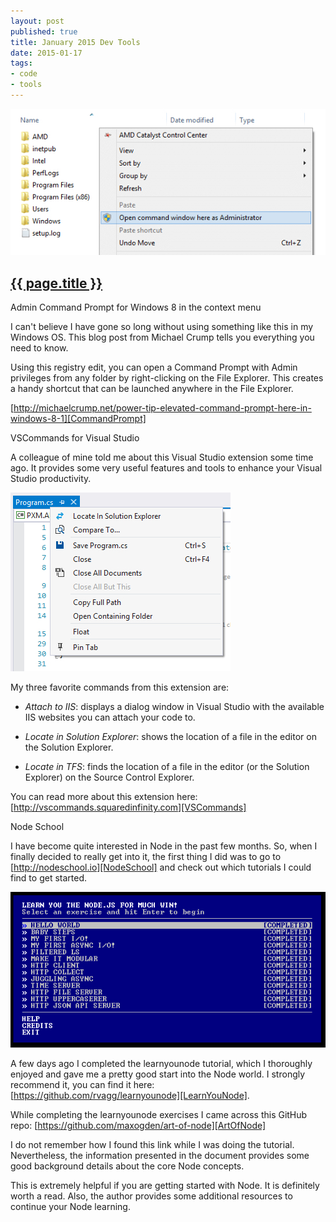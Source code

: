 ```yaml
---
layout: post
published: true
title: January 2015 Dev Tools
date: 2015-01-17
tags:
- code
- tools
---
```

[CommandPrompt]: http://michaelcrump.net/power-tip-elevated-command-prompt-here-in-windows-8-1 "Admin Command Prompt"
[VSCommands]: http://vscommands.squaredinfinity.com "VS Commands"
[NodeSchool]: http://nodeschool.io "Node School"
[LearnYouNode]: https://github.com/rvagg/learnyounode "LearnYouNode"
[ArtOfNode]: https://github.com/maxogden/art-of-node "Art of Node"

<img class="center-block img-fluid lazyload" src="/assets/images/150117/cmdpromptfolder.jpg" alt="Admin Command Prompt" />

<h2 class="article-title">
  <a href="{{ page.url | prepend: site.baseurl }}">{{ page.title }}</a>
</h2>

<p class="subtitle">Admin Command Prompt for Windows 8 in the context menu</p>

I can't believe I have gone so long without using something like this in my Windows OS. This blog post from Michael Crump tells you everything you need to know.

Using this registry edit, you can open a Command Prompt with Admin privileges from any folder by right-clicking on the File Explorer. This creates a handy shortcut that can be launched anywhere in the File Explorer.

<!--more-->

[http://michaelcrump.net/power-tip-elevated-command-prompt-here-in-windows-8-1][CommandPrompt]

<p class="subtitle">VSCommands for Visual Studio</p>

A colleague of mine told me about this Visual Studio extension some time ago. It provides some very useful features and tools to enhance your Visual Studio productivity.

<img class="center-block img-fluid lazyload" src="/assets/images/150117/vscommandlocate.jpg" alt="VS Commands" />

My three favorite commands from this extension are:

+ *Attach to IIS*: displays a dialog window in Visual Studio with the available IIS websites you can attach your code to.

+ *Locate in Solution Explorer*: shows the location of a file in the editor on the Solution Explorer.

+ *Locate in TFS*: finds the location of a file in the editor (or the Solution Explorer) on the Source Control Explorer.

You can read more about this extension here: [http://vscommands.squaredinfinity.com][VSCommands]


<p class="subtitle">Node School</p>

I have become quite interested in Node in the past few months. So, when I finally decided to really get into it, the first thing I did was to go to [http://nodeschool.io][NodeSchool] and check out which tutorials I could find to get started.

<img class="center-block img-fluid lazyload" src="/assets/images/150117/learnyounode.jpg" alt="learnyounode" />

A few days ago I completed the learnyounode tutorial, which I thoroughly enjoyed and gave me a pretty good start into the Node world. I strongly recommend it, you can find it here: [https://github.com/rvagg/learnyounode][LearnYouNode].

While completing the learnyounode exercises I came across this GitHub repo: [https://github.com/maxogden/art-of-node][ArtOfNode]

I do not remember how I found this link while I was doing the tutorial. Nevertheless, the information presented in the document provides some good background details about the core Node concepts.

This is extremely helpful if you are getting started with Node. It is definitely worth a read. Also, the author provides some additional resources to continue your Node learning.